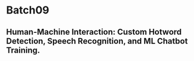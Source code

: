 # Batch09

## Human-Machine Interaction: Custom Hotword Detection, Speech Recognition, and ML Chatbot Training.
